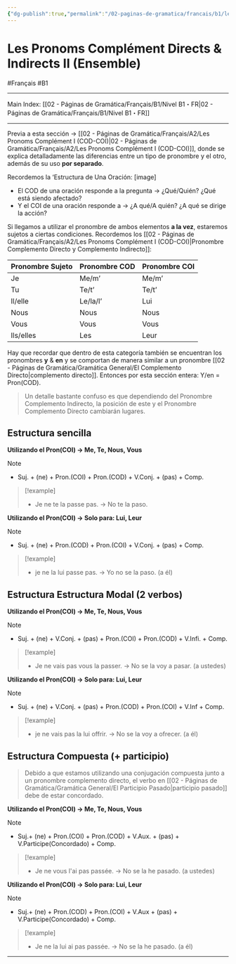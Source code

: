 ```yaml
---
{"dg-publish":true,"permalink":"/02-paginas-de-gramatica/francais/b1/les-pronoms-complement-directs-and-indirects-ii-ensemble/"}
---
```


# Les Pronoms Complément Directs & Indirects II (Ensemble)
#Français #B1
___
Main Index: [[02 - Páginas de Gramática/Français/B1/Nivel B1・FR\|02 - Páginas de Gramática/Français/B1/Nivel B1・FR]]
___
Previa a esta sección → [[02 - Páginas de Gramática/Français/A2/Les Pronoms Complément I (COD-COI)\|02 - Páginas de Gramática/Français/A2/Les Pronoms Complément I (COD-COI)]], donde se explica detalladamente las diferencias entre un tipo de pronombre y el otro, además de su uso **por separado**.

Recordemos la ‘Estructura de Una Oración:
[image]

- El COD de una oración responde a la pregunta → ¿Qué/Quién? ¿Qué está siendo afectado?
- Y el COI de una oración responde a → ¿A qué/A quién? ¿A qué se dirige la acción?

Si llegamos a utilizar el pronombre de ambos elementos **a la vez**, estaremos sujetos a ciertas condiciones.
Recordemos los [[02 - Páginas de Gramática/Français/A2/Les Pronoms Complément I (COD-COI)\|Pronombre Complemento Directo y Complemento Indirecto]]:

| Pronombre Sujeto | Pronombre COD | Pronombre COI |
| ---------------- | ------------- | ------------- |
| Je               | Me/m’         | Me/m’         |
| Tu               | Te/t’         | Te/t’         |
| Il/elle          | Le/la/l’      | Lui           |
| Nous             | Nous          | Nous          |
| Vous             | Vous          | Vous          |
| Ils/elles        | Les           | Leur          |

Hay que recordar que dentro de esta categoría también se encuentran los pronombres **y** & **en** y se comportan de manera similar a un pronombre [[02 - Páginas de Gramática/Gramática General/El Complemento Directo\|complemento directo]]. Entonces por esta sección entera: Y/en = Pron(COD).

> Un detalle bastante confuso es que dependiendo del Pronombre Complemento Indirecto, la posición de este y el Pronombre Complemento Directo cambiarán lugares.

## Estructura sencilla

**Utilizando el Pron(COI) → Me, Te, Nous, Vous**

> [!NOTE] 
> - Suj. + (ne) + Pron.(COI) + Pron.(COD) + V.Conj. + (pas) + Comp.

> [!example] 
> - Je ne te la passe pas. → No te la paso.

**Utilizando el Pron(COI) → Solo para: Lui, Leur**

> [!NOTE]
> 
> - Suj. + (ne) + Pron.(COD) + Pron.(COI) + V.Conj. + (pas) + Comp.

> [!example]
> 
> - je ne la lui passe pas. → Yo no se la paso. (a él)

## Estructura Estructura Modal (2 verbos)

**Utilizando el Pron(COI) → Me, Te, Nous, Vous**

> [!NOTE]
> 
> - Suj. + (ne) + V.Conj. + (pas) + Pron.(COI) + Pron.(COD) + V.Infi. + Comp.

> [!example]
> 
> - Je ne vais pas vous la passer. → No se la voy a pasar. (a ustedes)

**Utilizando el Pron(COI) → Solo para: Lui, Leur**

> [!NOTE]
> 
> - Suj. + (ne) + V.Conj. + (pas) + Pron.(COD) + Pron.(COI) + V.Inf + Comp.

> [!example]
> 
> - je ne vais pas la lui offrir. → No se la voy a ofrecer. (a él)
## Estructura Compuesta (+ participio)
> Debido a que estamos utilizando una conjugación compuesta junto a un pronombre complemento directo, el verbo en [[02 - Páginas de Gramática/Gramática General/El Participio Pasado\|participio pasado]] debe de estar concordado.

**Utilizando el Pron(COI) → Me, Te, Nous, Vous**

> [!NOTE]
> 
> - Suj.+ (ne) + Pron.(COI) + Pron.(COD) + V.Aux. + (pas) + V.Participe(Concordado) + Comp.

> [!example]
> 
> - Je ne vous l'ai pas passée. → No se la he pasado. (a ustedes)

**Utilizando el Pron(COI) → Solo para: Lui, Leur**

> [!NOTE]
> 
> - Suj.+ (ne) + Pron.(COD) + Pron.(COI) + V.Aux + (pas) + V.Participe(Concordado) + Comp.

> [!example]
> 
> - Je ne la lui ai pas passée. → No se la he pasado. (a él)


___